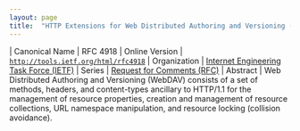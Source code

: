 ```yaml
---
layout: page
title:  "HTTP Extensions for Web Distributed Authoring and Versioning (WebDAV)"
---
```


| Canonical Name | RFC 4918
| Online Version | [`http://tools.ietf.org/html/rfc4918`](http://tools.ietf.org/html/rfc4918)
| Organization | [Internet Engineering Task Force (IETF)](..)
| Series | [Request for Comments (RFC)](..)
| Abstract | Web Distributed Authoring and Versioning (WebDAV) consists of a set of methods, headers, and content-types ancillary to HTTP/1.1 for the management of resource properties, creation and management of resource collections, URL namespace manipulation, and resource locking (collision avoidance).